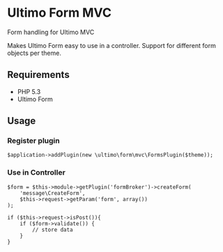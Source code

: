 # Ultimo Form MVC
Form handling for Ultimo MVC

Makes Ultimo Form easy to use in a controller. Support for different form objects per theme.

## Requirements
* PHP 5.3
* Ultimo Form


## Usage
### Register plugin
	$application->addPlugin(new \ultimo\form\mvc\FormsPlugin($theme));

### Use in Controller
	$form = $this->module->getPlugin('formBroker')->createForm(
		'message\CreateForm',
		$this->request->getParam('form', array())
    );
    
	if ($this->request->isPost()){
	    if ($form->validate()) {
			// store data
		}
	}